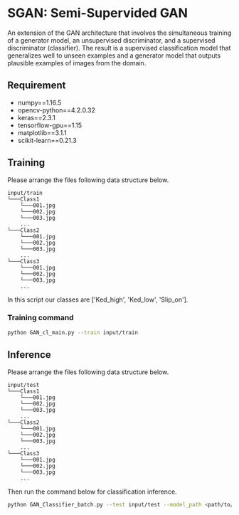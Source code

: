 # SGAN: Semi-Supervided GAN

An extension of the GAN architecture that involves the simultaneous training of a generator model, an unsupervised discriminator, and a supervised discriminator (classifier). The result is a supervised classification model that generalizes well to unseen examples and a generator model that outputs plausible examples of images from the domain.

## Requirement
- numpy==1.16.5
- opencv-python==4.2.0.32
- keras==2.3.1
- tensorflow-gpu==1.15
- matplotlib==3.1.1
- scikit-learn==0.21.3

## Training

Please arrange the files following data structure below.
```
input/train
└───Class1
    └───001.jpg
    └───002.jpg
    └───003.jpg
    ...
└───Class2
    └───001.jpg
    └───002.jpg
    └───003.jpg
    ...
└───Class3
    └───001.jpg
    └───002.jpg
    └───003.jpg
    ...
```
In this script our classes are ['Ked_high', 'Ked_low', 'Slip_on'].

### Training command

```bash
python GAN_cl_main.py --train input/train
```

## Inference
Please arrange the files following data structure below.
```
input/test
└───Class1
    └───001.jpg
    └───002.jpg
    └───003.jpg
    ...
└───Class2
    └───001.jpg
    └───002.jpg
    └───003.jpg
    ...
└───Class3
    └───001.jpg
    └───002.jpg
    └───003.jpg
    ...
```
Then run the command below for classification inference.
```bash
python GAN_Classifier_batch.py --test input/test --model_path <path/to/model_classifier.h5>
```
